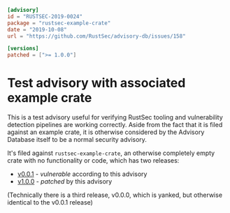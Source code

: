 ```toml
[advisory]
id = "RUSTSEC-2019-0024"
package = "rustsec-example-crate"
date = "2019-10-08"
url = "https://github.com/RustSec/advisory-db/issues/158"

[versions]
patched = [">= 1.0.0"]
```

# Test advisory with associated example crate

This is a test advisory useful for verifying RustSec tooling and vulnerability
detection pipelines are working correctly. Aside from the fact that it is filed
against an example crate, it is otherwise considered by the Advisory Database
itself to be a normal security advisory.

It's filed against `rustsec-example-crate`, an otherwise completely empty crate
with no functionality or code, which has two releases:

- [v0.0.1] - *vulnerable* according to this advisory
- [v1.0.0] - *patched* by this advisory

(Technically there is a third release, v0.0.0, which is yanked, but otherwise
identical to the v0.0.1 release)

[v0.0.1]: https://crates.io/crates/rustsec-example-crate/0.0.1
[v1.0.0]: https://crates.io/crates/rustsec-example-crate/1.0.0
